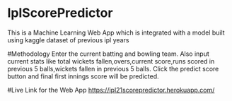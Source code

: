 # IplScorePredictor
This is a Machine Learning Web App which is 
integrated with a model built using 
kaggle dataset of previous ipl years

#Methodology
Enter the current batting and bowling team.
Also input current stats like total wickets fallen,overs,current score,runs scored in previous 5 balls,wickets fallen in previous 5 balls.
Click the predict score button and final first innings score will be predicted.


#Live Link for the Web App
https://ipl21scorepredictor.herokuapp.com/
